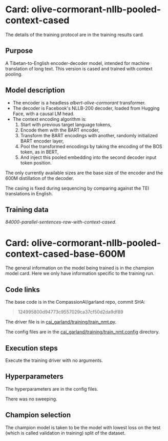 # Card: olive-cormorant-nllb-pooled-context-cased

The details of the training protocol are in the training results card.

## Purpose

A Tibetan-to-English encoder-decoder model, intended for machine translation of long text. This version is cased and trained with context pooling.

## Model description

- The encoder is a headless _albert-olive-cormorant_ transformer.
- The decoder is Facebook's NLLB-200 decoder, loaded from Hugging Face, with a causal LM head.
- The context encoding algorithm is:
  1. Start with previous target language tokens,
  2. Encode them with the BART encoder,
  3. Transform the BART encodings with another, randomly initialized BART encoder layer,
  4. Pool the transformed encodings by taking the encoding of the BOS token, as in BERT,
  5. And inject this pooled embedding into the second decoder input token position.

The only currently available sizes are the base size of the encoder and the 600M distillation of the decoder.

The casing is fixed during sequencing by comparing against the TEI translations in English.

## Training data

_84000-parallel-sentences-raw-with-context-cased_.

# Card: olive-cormorant-nllb-pooled-context-cased-base-600M

The general information on the model being trained is in the champion model card. Here we only have information specific to the training run.

## Code links

The base code is in the CompassionAI/garland repo, commit SHA:

> 124995800d94773c9557029ca37cf50d2da9df89

The driver file is in [cai_garland/training/train_nmt.py](https://github.com/CompassionAI/garland/blob/124995800d94773c9557029ca37cf50d2da9df89/cai_garland/training/train_nmt.py).

The config files are in the [cai_garland/training/train_nmt.config](https://github.com/CompassionAI/garland/blob/124995800d94773c9557029ca37cf50d2da9df89/cai_garland/training/train_nmt.config) directory.

## Execution steps

Execute the training driver with no arguments.

## Hyperparameters

The hyperparameters are in the config files.

There was no sweeping.

## Champion selection

The champion model is taken to be the model with lowest loss on the test (which is called validation in training) split of the dataset.
